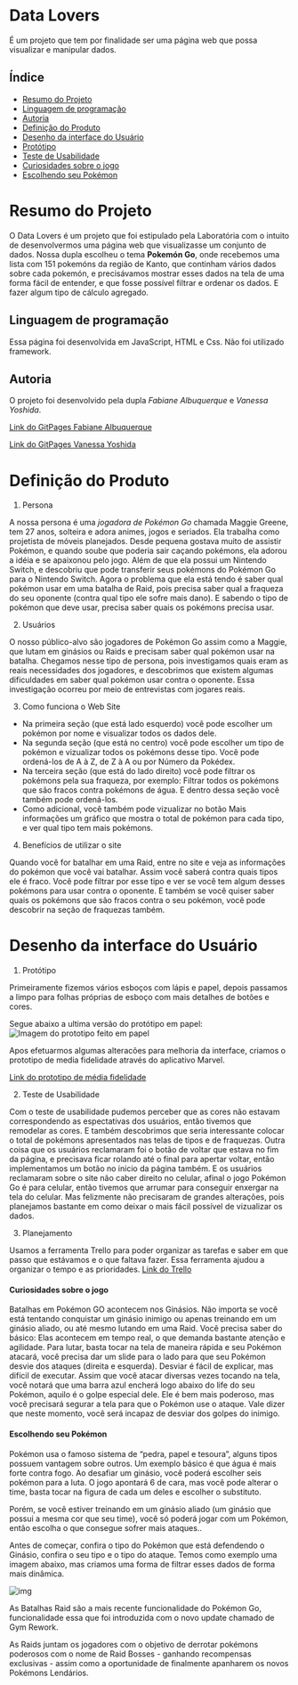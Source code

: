 # Data Lovers
É um projeto que tem por finalidade ser uma página web que possa visualizar e manipular dados.

## Índice

* [Resumo do Projeto](#Resumo-do-Projeto)
* [Linguagem de programação](#Linguagem-de-programação)
* [Autoria](#Autoria)
* [Definição do Produto](#Definição-do-produto)
* [Desenho da interface do Usuário](#Desenho-da-interface-do-Usuário)
* [Protótipo](#Protótipo)
* [Teste de Usabilidade](#Teste-de-usabilidade)
* [Curiosidades sobre o jogo](#Curiosidades-sobre-o-jogo)
* [Escolhendo seu Pokémon](#Escolhendo-seu-Pokémon)


# Resumo do Projeto
O Data Lovers é um projeto que foi estipulado pela Laboratória com o intuito de desenvolvermos uma página web que visualizasse um conjunto de dados. 
Nossa dupla escolheu o tema <b>Pokemón Go</b>, onde recebemos uma lista com 151 pokemóns da região de Kanto, que continham vários dados sobre cada pokemón, e precisávamos mostrar esses dados na tela de uma forma fácil de entender, e que fosse possível filtrar e ordenar os dados. E fazer algum tipo de cálculo agregado.

## Linguagem de programação
Essa página foi desenvolvida em JavaScript, HTML e Css. Não foi utilizado framework.

## Autoria
O projeto foi desenvolvido pela dupla *Fabiane Albuquerque* e *Vanessa Yoshida*.

[Link do GitPages Fabiane Albuquerque](https://faalbuquerque.github.io/data-lovers/)

[Link do GitPages Vanessa Yoshida](https://vanessayoshida.github.io/data-lovers/)

# Definição do Produto
1. Persona

A nossa persona é uma *jogadora de Pokémon Go* chamada Maggie Greene, tem 27 anos, solteira e adora animes, jogos e seriados. Ela trabalha como projetista de móveis planejados. Desde pequena gostava muito de assistir Pokémon, e quando soube que poderia sair caçando pokémons, ela adorou a idéia e se apaixonou pelo jogo. Além de que ela possui um Nintendo Switch, e descobriu que pode transferir seus pokémons do Pokémon Go para o Nintendo Switch. Agora o problema que ela está tendo é saber qual pokémon usar em uma batalha de Raid, pois precisa saber qual a fraqueza do seu oponente (contra qual tipo ele sofre mais dano). E sabendo o tipo de pokémon que deve usar, precisa saber quais os pokémons precisa usar.

2. Usuários

O nosso público-alvo são jogadores de Pokémon Go assim como a Maggie, que lutam em ginásios ou Raids e precisam saber qual pokémon usar na batalha.
Chegamos nesse tipo de persona, pois investigamos quais eram as reais necessidades dos jogadores, e descobrimos que existem algumas dificuldades em saber qual pokémon usar contra o oponente. Essa investigação ocorreu por meio de entrevistas com jogares reais.

3. Como funciona o Web Site

* Na primeira seção (que está lado esquerdo) você pode escolher um pokémon por nome e visualizar todos os dados dele.
* Na segunda seção (que está no centro) você pode escolher um tipo de pokémon e vizualizar todos os pokémons desse tipo. Você pode ordená-los de A à Z, de Z à A ou por Número da Pokédex. 
* Na terceira seção (que está do lado direito) você pode filtrar os pokémons pela sua fraqueza, por exemplo: Filtrar todos os pokémons que são fracos contra pokémons de água. E dentro dessa seção você também pode ordená-los.
* Como adicional, você também pode vizualizar no botão Mais informações um gráfico que mostra o total de pokémon para cada tipo, e ver qual tipo tem mais pokémons.

4. Benefícios de utilizar o site

Quando você for batalhar em uma Raid, entre no site e veja as informações do pokémon que você vai batalhar. Assim você saberá contra quais tipos ele é fraco.
Você pode filtrar por esse tipo e ver se você tem algum desses pokémons para usar contra o oponente.
E também se você quiser saber quais os pokémons que são fracos contra o seu pokémon, você pode descobrir na seção de fraquezas também.

# Desenho da interface do Usuário

1. Protótipo 

Primeiramente fizemos vários esboços com lápis e papel, depois passamos a limpo para folhas próprias de esboço com mais detalhes de botões e cores. 

Segue abaixo a ultima versão do protótipo em papel:
![Imagem do prototipo feito em papel](src/images/prototipo.jpg)

Apos efetuarmos algumas alteracões para melhoria da interface, criamos o prototipo de media fidelidade através do aplicativo Marvel.

[Link do prototipo de média fidelidade](https://marvelapp.com/1dbi5fdg/screen/54087041)

2. Teste de Usabilidade

Com o teste de usabilidade pudemos perceber que as cores não estavam correspondendo as espectativas dos usuários, então tivemos que remodelar as cores. E também descobrimos que seria interessante colocar o total de pokémons apresentados nas telas de tipos e de fraquezas. 
Outra coisa que os usuários reclamaram foi o botão de voltar que estava no fim da página, e precisava ficar rolando até o final para apertar voltar, então implementamos um botão no inicio da página também. E os usuários reclamaram sobre o site não caber direito no celular, afinal o jogo Pokémon Go é para celular, então tivemos que arrumar para conseguir enxergar na tela do celular. Mas felizmente não precisaram de grandes alterações, pois planejamos bastante em como deixar o mais fácil possível de vizualizar os dados.

3. Planejamento

Usamos a ferramenta Trello para poder organizar as tarefas e saber em que passo que estávamos e o que faltava fazer. Essa ferramenta ajudou a organizar o tempo e as prioridades.
[Link do Trello](https://trello.com/b/vXwPnTK7/data-lovers)

#### Curiosidades sobre o jogo
Batalhas em Pokémon GO acontecem nos Ginásios. Não importa se você está tentando conquistar um ginásio inimigo ou apenas treinando em um ginásio aliado, ou até mesmo lutando em uma Raid. Você precisa saber do básico:
Elas acontecem em tempo real, o que demanda bastante atenção e agilidade. Para lutar, basta tocar na tela de maneira rápida e seu Pokémon atacará, você precisa dar um slide para o lado para que seu Pokémon desvie dos ataques (direita e esquerda). Desviar é fácil de explicar, mas difícil de executar.
Assim que você atacar diversas vezes tocando na tela, você notará que uma barra azul encherá logo abaixo do life do seu Pokémon, aquilo é o golpe especial dele. Ele é bem mais poderoso, mas você precisará segurar a tela para que o Pokémon use o ataque. Vale dizer que neste momento, você será incapaz de desviar dos golpes do inimigo. 

#### Escolhendo seu Pokémon
Pokémon usa o famoso sistema de “pedra, papel e tesoura”, alguns tipos possuem vantagem sobre outros. Um exemplo básico é que água é mais forte contra fogo. Ao desafiar um ginásio, você poderá escolher seis pokémon para a luta. O jogo apontará 6 de cara, mas você pode alterar o time, basta tocar na figura de cada um deles e escolher o substituto.

Porém, se você estiver treinando em um ginásio aliado (um ginásio que possui a mesma cor que seu time), você só poderá jogar com um Pokémon, então escolha o que consegue sofrer mais ataques..

Antes de começar, confira o tipo do Pokémon que está defendendo o Ginásio, confira o seu tipo e o tipo do ataque. Temos como exemplo uma imagem abaixo, mas criamos uma forma de filtrar esses dados de forma mais dinâmica.

![img](src/images/type-pokemon.jpg)

As Batalhas Raid são a mais recente funcionalidade do Pokémon Go, funcionalidade essa que foi introduzida com o novo update chamado de Gym Rework.

As Raids juntam os jogadores com o objetivo de derrotar pokémons poderosos com o nome de Raid Bosses - ganhando recompensas exclusivas - assim como a oportunidade de finalmente apanharem os novos Pokémons Lendários.